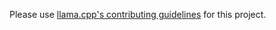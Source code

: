 Please use [llama.cpp's contributing guidelines](https://github.com/ggml-org/llama.cpp/blob/master/CONTRIBUTING.md) for this project.
